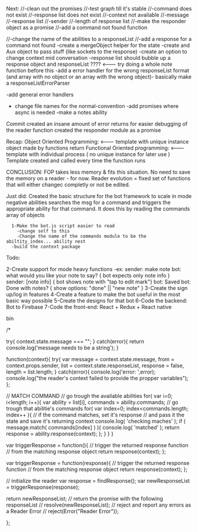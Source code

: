 Next:
  //-clean out the promises
  //-test graph till it's stable
    //-command does not exist
    //-response list does not exist
    //-context not available
      //-message
      //-response list
      //-sender
      //-length of response list
  //-make the responder object as a promise
  //-add a command not found function

  //-change the name of the abilities to a responseList
  //-add a response for a command not found
  -create a mergeObject helper for the state
  -create and Aux object to pass stuff (like sockets to the response)
  -create an option to change context mid conversation
  -response list should bubble up a response object and responseList ???? <--- try doing a whole note function before this
  -add a error handler for the wrong responseList format (and array with no object or an array with the wrong object)- basically make a responseListErrorParser

  -add general error handlers
  - change file names for the normal-convention
  -add promises where async is needed
  -make a notes ability



Commit
created an insane amount of error returns for easier debugging of the reader function
created the responder module as a promise





Recap:
Object Oriented Programming:  <--- template with unique instance
object made by functions return
Functional Oriented programming: <--- template with individual process ( no unique instance for later use )
Template created and called every time the function runs

CONCLUSION:
FOP takes less memory & fits this situation. No need to save the memory on a reader - for now.
Reader evolution = fixed set of functions that will either changec completly or not be edited.


Just did:
  Created the basic structure for the bot framework to scale in mode negative abilities
    searches the msg for a command and triggers the appropriate ability for that command.
      It does this by reading the commands array of objects


      1-Make the bot.js script easier to read
        -change self to this
        -Change the name of the commands module to be the abiltity_index... ability nest
      -build the context package

Todo:

  2-Create support for mode heavy functions
    -ex: sender: make note
         bot: what would you like your note to say?
         { bot expects only note info }  
         sender: [note info]
         { bot shows note with "tap to edit mark"}
         bot: Saved
         bot: Done with notes?
         { show options: "done" || "new note" }
  3-Create the sign up/log in features
  4-Create a feature to make the bot useful in the most basic way possible
  5-Create the designs for that bot
  6-Code the backend:
      Bot to Firebase
  7-Code the front-end:
      React + Redux + React native




bin


/*

try{
  context.state.message === "";
} catch(error){ return console.log('message needs to be a string'); }

  function(context){
  try{
    var message = context.state.message,
          from = context.props.sender,
          list = context.state.responseList,
          response = false,
          length = list.length;
  } catch(error){
    console.log('error: ',error);
    console.log("the reader's context failed to provide the propper variables");
  };




  // MATCH COMMAND
  // go trough the available abilities
  for( var i=0; i<length; i++){
    var ability = list[i],
      commands = ability.commands;
    // go trough that abilitie's commands
    for( var index=0; index<commands.length; index++ ){
      // if the command matches, set it's response
      // and pass it the state and save it's returning context
      console.log( 'checking maches' );
      if ( message.match( commands[index] ) ){
          console.log( 'matched' );
          return response = ability.response(context);
      };
    }
  }
}


var triggerResponse = function(){
  // trigger the returned response function
  // from the matching response object
    return response(context);
};



var triggerResponse = function(response){
  // trigger the returned response function
  // from the matching response object
    return response(context);
};

// initialize the reader
var response = findResponse();
var newResponseList = triggerResponse(response);

return newResponseList;
// return the promise with the following responseList
//  resolve(newResponseList);
// reject and report any errors as a Reader Error
//  reject(Error("Reader Error"));


};
